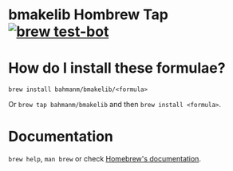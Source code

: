 # bmakelib Hombrew Tap [![brew test-bot](https://github.com/bahmanm/homebrew-bmakelib/actions/workflows/tests.yml/badge.svg?branch=main)](https://github.com/bahmanm/homebrew-bmakelib/actions/workflows/tests.yml)

# How do I install these formulae?

`brew install bahmanm/bmakelib/<formula>`

Or `brew tap bahmanm/bmakelib` and then `brew install <formula>`.

# Documentation

`brew help`, `man brew` or check [Homebrew's documentation](https://docs.brew.sh).
